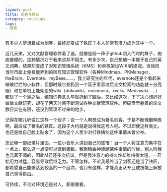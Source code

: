```yaml
---
layout: post
title: 剑客与铁匠
category: writeups
tags:
- 随笔
---
```

有多少人梦想着成为剑客，最终却变成了铁匠？本人非常有潜力成为其中一个。
<!--more-->

近几天来，又对文献管理软件着了迷。就像是前一阵子github刚入门时的样子，痴痴傻傻的。这种情况对于我来说并不陌生。有多少次，自己想编一本属于自己的英文词典，结果却变成了对知识管理系统（KMS）和单机架设WIKI的研究。当我把当时市面上免费能弄到的所有知识管理软件（各种Mindmap、PKManager、theBrain、Evernote、myBase……，我上研究生的年代，evernote还是个看起来破破烂烂的小软件，但那时候它都扔到一个篮子里容纳后全文检索的功能就十分亮眼）和在单机上能架设的wiki（dokuwiki、moinmoin、xwiki、Mediawiki……）都玩了一个遍之后，编辑词典念头早就扔到了脑后。又比如这次，下了决心想好好做做文献研究，却花了两天时间不断测试各种文献管理软件。但硬盘里躺着的论文数目实在有限，还没到管理不过来的地步。

记得在哪儿听说过这样一个段子：说一个人啊想成为著名剑客，于是不断琢磨啊练啊，最后成了著名的铁匠。这段子大约就是说得我这号人吧。不过即使这样类比，也还是给自己脸上贴金了，因为这个人至少对打铁铸剑这件事情未曾分神。

忘记哪一部纪录片里面，一位小音乐人讲到自己的感悟：当一个人将注意力集中在一点上，那么这一点便可以做到极致。我聚精会神琢磨某件事情的时候，别人叫我也充耳不闻的，因此M君还多次抗议。但是我注意力的持久性却维持得太短。一开始用力过猛，容易导致后继乏力。不管怎样，不论我最终当了剑客还是当了铁匠，都希望自己能够达到较高的一个层次，也只有这样，才能真正从专业或技能上解放自己获得自由。

可持续，不论对环境还是对人，都很重要。
